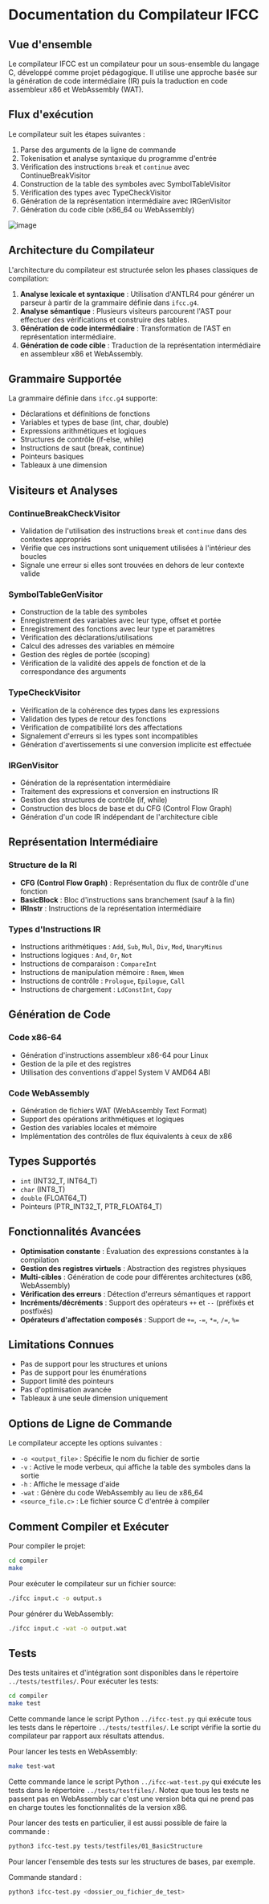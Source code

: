 # Documentation du Compilateur IFCC

## Vue d'ensemble

Le compilateur IFCC est un compilateur pour un sous-ensemble du langage C, développé comme projet pédagogique. Il utilise une approche basée sur la génération de code intermédiaire (IR) puis la traduction en code assembleur x86 et WebAssembly (WAT).

## Flux d'exécution

Le compilateur suit les étapes suivantes :

1. Parse des arguments de la ligne de commande
2. Tokenisation et analyse syntaxique du programme d'entrée
3. Vérification des instructions `break` et `continue` avec ContinueBreakVisitor
4. Construction de la table des symboles avec SymbolTableVisitor
5. Vérification des types avec TypeCheckVisitor
6. Génération de la représentation intermédiaire avec IRGenVisitor
7. Génération du code cible (x86_64 ou WebAssembly)

![image](schema_execution.png)

## Architecture du Compilateur

L'architecture du compilateur est structurée selon les phases classiques de compilation:

1. **Analyse lexicale et syntaxique** : Utilisation d'ANTLR4 pour générer un parseur à partir de la grammaire définie dans `ifcc.g4`.
2. **Analyse sémantique** : Plusieurs visiteurs parcourent l'AST pour effectuer des vérifications et construire des tables.
3. **Génération de code intermédiaire** : Transformation de l'AST en représentation intermédiaire.
4. **Génération de code cible** : Traduction de la représentation intermédiaire en assembleur x86 et WebAssembly.

## Grammaire Supportée

La grammaire définie dans `ifcc.g4` supporte:

- Déclarations et définitions de fonctions
- Variables et types de base (int, char, double)
- Expressions arithmétiques et logiques
- Structures de contrôle (if-else, while)
- Instructions de saut (break, continue)
- Pointeurs basiques
- Tableaux à une dimension

## Visiteurs et Analyses

### ContinueBreakCheckVisitor
- Validation de l'utilisation des instructions `break` et `continue` dans des contextes appropriés
- Vérifie que ces instructions sont uniquement utilisées à l'intérieur des boucles
- Signale une erreur si elles sont trouvées en dehors de leur contexte valide

### SymbolTableGenVisitor
- Construction de la table des symboles
- Enregistrement des variables avec leur type, offset et portée
- Enregistrement des fonctions avec leur type et paramètres
- Vérification des déclarations/utilisations
- Calcul des adresses des variables en mémoire
- Gestion des règles de portée (scoping)
- Vérification de la validité des appels de fonction et de la correspondance des arguments

### TypeCheckVisitor
- Vérification de la cohérence des types dans les expressions
- Validation des types de retour des fonctions
- Vérification de compatibilité lors des affectations
- Signalement d'erreurs si les types sont incompatibles
- Génération d'avertissements si une conversion implicite est effectuée

### IRGenVisitor
- Génération de la représentation intermédiaire
- Traitement des expressions et conversion en instructions IR
- Gestion des structures de contrôle (if, while)
- Construction des blocs de base et du CFG (Control Flow Graph)
- Génération d'un code IR indépendant de l'architecture cible

## Représentation Intermédiaire

### Structure de la RI
- **CFG (Control Flow Graph)** : Représentation du flux de contrôle d'une fonction
- **BasicBlock** : Bloc d'instructions sans branchement (sauf à la fin)
- **IRInstr** : Instructions de la représentation intermédiaire

### Types d'Instructions IR
- Instructions arithmétiques : `Add`, `Sub`, `Mul`, `Div`, `Mod`, `UnaryMinus`
- Instructions logiques : `And`, `Or`, `Not`
- Instructions de comparaison : `CompareInt`
- Instructions de manipulation mémoire : `Rmem`, `Wmem`
- Instructions de contrôle : `Prologue`, `Epilogue`, `Call`
- Instructions de chargement : `LdConstInt`, `Copy`

## Génération de Code

### Code x86-64
- Génération d'instructions assembleur x86-64 pour Linux
- Gestion de la pile et des registres
- Utilisation des conventions d'appel System V AMD64 ABI

### Code WebAssembly
- Génération de fichiers WAT (WebAssembly Text Format)
- Support des opérations arithmétiques et logiques
- Gestion des variables locales et mémoire
- Implémentation des contrôles de flux équivalents à ceux de x86

## Types Supportés

- `int` (INT32_T, INT64_T)
- `char` (INT8_T)
- `double` (FLOAT64_T)
- Pointeurs (PTR_INT32_T, PTR_FLOAT64_T)

## Fonctionnalités Avancées

- **Optimisation constante** : Évaluation des expressions constantes à la compilation
- **Gestion des registres virtuels** : Abstraction des registres physiques
- **Multi-cibles** : Génération de code pour différentes architectures (x86, WebAssembly)
- **Vérification des erreurs** : Détection d'erreurs sémantiques et rapport
- **Incréments/décréments** : Support des opérateurs `++` et `--` (préfixés et postfixés)
- **Opérateurs d'affectation composés** : Support de `+=`, `-=`, `*=`, `/=`, `%=`

## Limitations Connues

- Pas de support pour les structures et unions
- Pas de support pour les énumérations
- Support limité des pointeurs
- Pas d'optimisation avancée
- Tableaux à une seule dimension uniquement

## Options de Ligne de Commande

Le compilateur accepte les options suivantes :
- `-o <output_file>` : Spécifie le nom du fichier de sortie
- `-v` : Active le mode verbeux, qui affiche la table des symboles dans la sortie
- `-h` : Affiche le message d'aide
- `-wat` : Génère du code WebAssembly au lieu de x86_64
- `<source_file.c>` : Le fichier source C d'entrée à compiler

## Comment Compiler et Exécuter

Pour compiler le projet:
```bash
cd compiler
make
```

Pour exécuter le compilateur sur un fichier source:
```bash
./ifcc input.c -o output.s
```

Pour générer du WebAssembly:
```bash
./ifcc input.c -wat -o output.wat
```

## Tests

Des tests unitaires et d'intégration sont disponibles dans le répertoire `../tests/testfiles/`. Pour exécuter les tests:

```bash
cd compiler
make test
```

Cette commande lance le script Python `../ifcc-test.py` qui exécute tous les tests dans le répertoire `../tests/testfiles/`. Le script vérifie la sortie du compilateur par rapport aux résultats attendus. 

Pour lancer les tests en WebAssembly:
```bash
make test-wat 
```

Cette commande lance le script Python `../ifcc-wat-test.py` qui exécute les tests dans le répertoire `../tests/testfiles/`. Notez que tous les tests ne passent pas en WebAssembly car c'est une version béta qui ne prend pas en charge toutes les fonctionnalités de la version x86. 

Pour lancer des tests en particulier, il est aussi possible de faire la commande : 

```bash
python3 ifcc-test.py tests/testfiles/01_BasicStructure
```

Pour lancer l'ensemble des tests sur les structures de bases, par exemple. 

Commande standard : 

```bash
python3 ifcc-test.py <dossier_ou_fichier_de_test>
```
